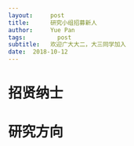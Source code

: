 ```yaml
---
layout:     post
title:      研究小组招募新人
author:     Yue Pan
tags: 		  post
subtitle:   欢迎广大大二，大三同学加入
date:  2018-10-12 
---
```

<!-- Start Writing Below in Markdown -->
# 招贤纳士

# 研究方向



# 

